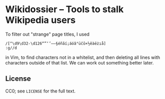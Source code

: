 # Wikidossier – Tools to stalk Wikipedia users

To filter out "strange" page titles, I used

    /[^\d9\d32-\d126“”‘’–—§éñãí¡áóâ°üčō×½êàëżıå]
    :g//d

in Vim, to find characters not in a whitelist, and then deleting all lines with
characters outside of that list.
We can work out something better later.

## License

CC0; see `LICENSE` for the full text.
